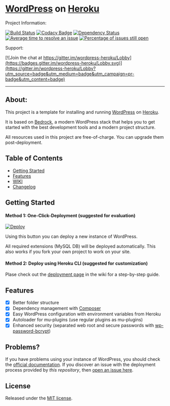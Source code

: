 # [WordPress](https://wordpress.org/) on [Heroku](http://heroku.com)

Project Information:

[![Build Status](https://travis-ci.org/PhilippHeuer/wordpress-heroku.svg?branch=master)](https://travis-ci.org/PhilippHeuer/wordpress-heroku)
[![Codacy Badge](https://api.codacy.com/project/badge/Grade/ea24e1ba7dbf4845b94ddb23929b0fd1)](https://www.codacy.com/app/PhilippHeuer/wordpress-heroku?utm_source=github.com&utm_medium=referral&utm_content=PhilippHeuer/wordpress-heroku&utm_campaign=badger)
[![Dependency Status](https://www.versioneye.com/user/projects/588d26251618a700318eb016/badge.svg?style=flat-square)](https://www.versioneye.com/user/projects/588d26251618a700318eb016)
[![Average time to resolve an issue](http://isitmaintained.com/badge/resolution/PhilippHeuer/wordpress-heroku.svg)](http://isitmaintained.com/project/PhilippHeuer/wordpress-heroku "Average time to resolve an issue")
[![Percentage of issues still open](http://isitmaintained.com/badge/open/PhilippHeuer/wordpress-heroku.svg)](http://isitmaintained.com/project/PhilippHeuer/wordpress-heroku "Percentage of issues still open")

Support:

[![Join the chat at https://gitter.im/wordpress-heroku/Lobby](https://badges.gitter.im/wordpress-heroku/Lobby.svg)](https://gitter.im/wordpress-heroku/Lobby?utm_source=badge&utm_medium=badge&utm_campaign=pr-badge&utm_content=badge)

--------

## About:
This project is a template for installing and running [WordPress](http://wordpress.org/) on [Heroku](http://www.heroku.com/).

It is based on [Bedrock](https://roots.io/bedrock/), a modern WordPress stack that helps you to get started with the best development tools and a modern project structure.

All resources used in this project are free-of-charge. You can upgrade them post-deployment.

## Table of Contents
- [Getting Started](#gettingstarted)
- [Features](#features)
- [WIKI](https://github.com/PhilippHeuer/wordpress-heroku/wiki)
- [Changelog](./CHANGELOG.md)

## Getting Started
#### Method 1: One-Click-Deployment (suggested for evaluation)

[![Deploy](https://www.herokucdn.com/deploy/button.svg)](https://heroku.com/deploy?template=https://github.com/HeribertoKubuntu/wordpress-heroku)

Using this button you can deploy a new instance of WordPress.

All required extensions (MySQL DB) will be deployed automatically.
This also works if you fork your own project to work on your site.

#### Method 2: Deploy using Heroku CLI (suggested for customization)
Plase check out the [deployment page](https://github.com/PhilippHeuer/wordpress-heroku/wiki/Deployment) in the wiki for a step-by-step guide.

## Features
 - [x] Better folder structure
 - [x] Dependency management with [Composer](http://getcomposer.org)
 - [x] Easy WordPress configuration with environment variables from Heroku
 - [x] Autoloader for mu-plugins (use regular plugins as mu-plugins)
 - [x] Enhanced security (separated web root and secure passwords with [wp-password-bcrypt](https://github.com/roots/wp-password-bcrypt))

## Problems?

If you have problems using your instance of WordPress, you should check the [official documentation](https://codex.wordpress.org/).
If you discover an issue with the deployment process provided by *this repository*, then [open an issue here](https://github.com/PhilippHeuer/wordpress-heroku/issues/new).

## License

Released under the [MIT license](./LICENSE).
